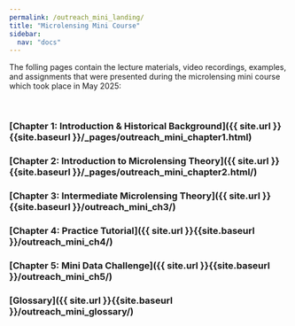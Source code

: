 ```yaml
---
permalink: /outreach_mini_landing/
title: "Microlensing Mini Course"
sidebar:
  nav: "docs"
---
```


The folling pages contain the lecture materials, video recordings, examples, and assignments that were presented during the
microlensing mini course which took place in May 2025:

&nbsp;  

### [Chapter 1: Introduction & Historical Background]({{ site.url }}{{site.baseurl }}/_pages/outreach_mini_chapter1.html)

### [Chapter 2: Introduction to Microlensing Theory]({{ site.url }}{{site.baseurl }}/_pages/outreach_mini_chapter2.html/)

### [Chapter 3: Intermediate Microlensing Theory]({{ site.url }}{{site.baseurl }}/outreach_mini_ch3/)

### [Chapter 4: Practice Tutorial]({{ site.url }}{{site.baseurl }}/outreach_mini_ch4/)

### [Chapter 5: Mini Data Challenge]({{ site.url }}{{site.baseurl }}/outreach_mini_ch5/)

### [Glossary]({{ site.url }}{{site.baseurl }}/outreach_mini_glossary/)
